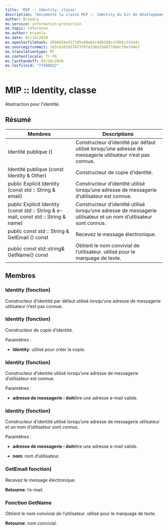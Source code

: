 ```yaml
---
title: 'MIP :: Identity, classe'
description: 'Documente la classe MIP :: Identity du kit de développement logiciel (SDK) Microsoft Information Protection (MIP).'
author: BryanLa
ms.service: information-protection
ms.topic: reference
ms.author: bryanla
ms.date: 02/14/2020
ms.openlocfilehash: d50092be5277d5e88e6ec408280ca76bbc333a4c
ms.sourcegitcommit: 2d3c638fb576f3f074330a33d077db0cf0e7d4e7
ms.translationtype: MT
ms.contentlocale: fr-FR
ms.lasthandoff: 02/20/2020
ms.locfileid: "77488022"
---
```

# <a name="class-mipidentity"></a>MIP :: Identity, classe 
Abstraction pour l’identité.
  
## <a name="summary"></a>Résumé
 Membres                        | Descriptions                                
--------------------------------|---------------------------------------------
Identité publique ()  |  Constructeur d’identité par défaut utilisé lorsqu’une adresse de messagerie utilisateur n’est pas connue.
Identité publique (const Identity & Other)  |  Constructeur de copie d’identité.
public Explicit Identity (const std :: String & email)  |  Constructeur d’identité utilisé lorsqu’une adresse de messagerie d’utilisateur est connue.
public Explicit Identity (const std :: String & e-mail, const std :: String & name)  |  Constructeur d’identité utilisé lorsqu’une adresse de messagerie utilisateur et un nom d’utilisateur sont connus.
public const std :: String & GetEmail () const  |  Recevez le message électronique.
public const std::string& GetName() const  |  Obtient le nom convivial de l’utilisateur. utilisé pour le marquage de texte.
  
## <a name="members"></a>Membres
  
### <a name="identity-function"></a>Identity (fonction)
Constructeur d’identité par défaut utilisé lorsqu’une adresse de messagerie utilisateur n’est pas connue.
  
### <a name="identity-function"></a>Identity (fonction)
Constructeur de copie d’identité.

Paramètres :  
* **Identity**: utilisé pour créer la copie.


  
### <a name="identity-function"></a>Identity (fonction)
Constructeur d’identité utilisé lorsqu’une adresse de messagerie d’utilisateur est connue.

Paramètres :  
* **adresse de messagerie : doit**être une adresse e-mail valide.


  
### <a name="identity-function"></a>Identity (fonction)
Constructeur d’identité utilisé lorsqu’une adresse de messagerie utilisateur et un nom d’utilisateur sont connus.

Paramètres :  
* **adresse de messagerie : doit**être une adresse e-mail valide. 


* **nom**: nom d’utilisateur.


  
### <a name="getemail-function"></a>GetEmail fonction)
Recevez le message électronique.

  
**Retourne**: l’e-mail.
  
### <a name="getname-function"></a>Fonction GetName
Obtient le nom convivial de l’utilisateur. utilisé pour le marquage de texte.

  
**Retourne**: nom convivial.